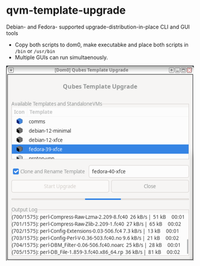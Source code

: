 # qvm-template-upgrade
Debian- and Fedora- supported upgrade-distribution-in-place CLI and GUI tools
- Copy both scripts to dom0, make executabke and place both scripts in `/bin` or `/usr/bin`
- Multiple GUIs can run simultaenously.

![qubes-template-upgrade-gui](https://github.com/kennethrrosen/qubes-template-upgrade/blob/main/qubes-template-upgrade.png)
